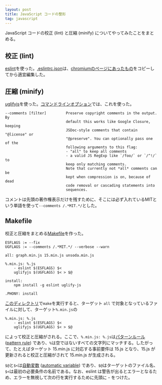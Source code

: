 ```yaml
---
layout: post
title: JavaScript コードの整形
tag: javascript
---
```

JavaScript コードの校正 (lint) と圧縮 (minify) についてやってみたことをまとめる。

## 校正 (lint)

[eslint](https://eslint.org/)を使った。[.eslintrc.json](https://github.com/sekika/sekika.github.io/blob/master/js/.eslintrc.json)は、[chromiumのページにあったもの](https://chromium.googlesource.com/external/github.com/twbs/bootstrap/+/refs/tags/v4.1.2/.eslintrc.json)をコピーしてから適宜編集した。

## 圧縮 (minify)

[uglifyjs](https://lisperator.net/uglifyjs/)を使った。[コマンドラインオプション](https://github.com/mishoo/UglifyJS#readme)では、これを使った。

    --comments [filter]         Preserve copyright comments in the output. By
                                default this works like Google Closure, keeping
                                JSDoc-style comments that contain "@license" or
                                "@preserve". You can optionally pass one of the
                                following arguments to this flag:
                                - "all" to keep all comments
                                - a valid JS RegExp like `/foo/` or `/^!/` to
                                keep only matching comments.
                                Note that currently not *all* comments can be
                                kept when compression is on, because of dead
                                code removal or cascading statements into
                                sequences.

コメントは先頭の著作権表示だけを残すために、そこには必ず入れているMITという単語を使って`--comments /.*MIT.*/`とした。

## Makefile

校正と圧縮をまとめる[Makefile](https://github.com/sekika/sekika.github.io/blob/master/js/Makefile)を作った。

```
ESFLAGS := --fix
UGFLAGS := --comments /.*MIT.*/ --verbose --warn

all: graph.min.js 15.min.js unsoda.min.js

%.min.js: %.js
	- eslint $(ESFLAGS) $<
	uglifyjs $(UGFLAGS) $< > $@

install:
	npm install -g eslint uglify-js

.PHONY: install
```

[このディレクトリ](https://github.com/sekika/sekika.github.io/tree/master/js)で`make`を実行すると、ターゲット `all` で対象となっているファイルに対して、ターゲット`%.min.js`の

```
%.min.js: %.js
	- eslint $(ESFLAGS) $<
	uglifyjs $(UGFLAGS) $< > $@
```

によって校正と圧縮がされる。ここで、`%.min.js: %.js`は[パターンルール](http://quruli.ivory.ne.jp/document/make_3.79.1/make-jp_9.html#Pattern-Rules) ([pattern rule](https://www.gnu.org/software/make/manual/html_node/Pattern-Rules.html#Pattern-Rules)) であり、`%`は空ではないすべての文字列にマッチする。したがって、たとえばターゲット 15.min.js に対応する事前要件は 15.js となり、15.js が更新されると校正と圧縮がされて 15.min.js が生成される。

`$@`と`$<`は[自動変数](http://quruli.ivory.ne.jp/document/make_3.79.1/make-jp_9.html#Automatic) ([automatic variable](https://www.gnu.org/software/make/manual/html_node/Automatic-Variables.html#Automatic-Variables)) であり、`$@`はターゲットのファイル名、`$<`は最初の必要条件の名前である。なお、eslint は警告が出るとエラーとなるため、エラーを無視して次の行を実行するために先頭に - をつけた。
